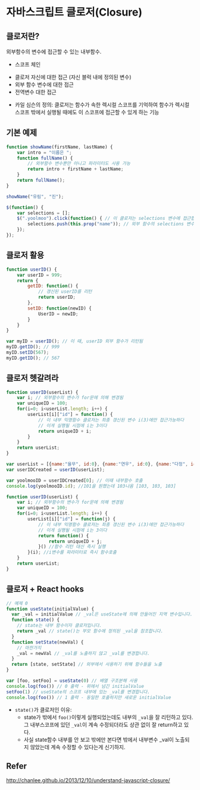 # 자바스크립트 클로저(Closure)

## 클로저란?
외부함수의 변수에 접근할 수 있는 내부함수.

- 스코프 체인
+ 클로저 자신에 대한 접근 (자신 블럭 내에 정의된 변수)
+ 외부 함수 변수에 대한 접근
+ 전역변수 대한 접근

- 카일 심슨의 정의: 클로저는 함수가 속한 렉시컬 스코프를 기억하여 함수가 렉시컬 스코프 밖에서 실행될 때에도 이 스코프에 접근할 수 있게 하는 기능

## 기본 예제
```js
function showName(firstName, lastName) {
    var intro = "이름은 ";
    function fullName() {
        // 외부함수 변수뿐만 아니고 파라미터도 사용 가능
        return intro + firstName + lastName;
    }
    return fullName();
}

showName("유림", "진");
```

```js
$(function() {
    var selections = [];
    $(".yoolmoo").click(function() { // 이 클로저는 selections 변수에 접근합니다.
        selections.push(this.prop("name")); // 외부 함수의 selections 변수를 갱신함
    });
});
```

## 클로저 활용
```js
function userID() {
    var userID = 999;
    return {
        getID: function() {
            // 갱신된 userID를 리턴
            return userID;
        },
        setID: function(newID) {
            UserID = newID;
        }
    }
}

var myID = userID(); // 이 때, userID 외부 함수가 리턴됨
myID.getID(); // 999
myID.setID(567);
myID.getID(); // 567

```

## 클로저 헷갈려라
```js
function userID(userList) {
    var i; // 외부함수의 변수가 for문에 의해 변경됨
    var uniqueID = 100;
    for(i=0; i<userList.length; i++) {
        userList[i]["id"] = function() {
            // 이 내부 익명함수 클로저는 최종 갱신된 변수 i(3)에만 접근가능하다
            // 이게 실행될 시점에 i는 3이다
            return uniqueID + i;
        }
    }
    return userList;
}

var userList = [{name:"율무", id:0}, {name:"연우", id:0}, {name:"다정", id:0}];
var userIDCreated = userID(userList);

var yoolmooID = userIDCreated[0]; // 이때 내부함수 호출
console.log(yoolmooID.id); //101을 원했는데 103나옴 [103, 103, 103]
```

```js
function userID(userList) {
    var i; // 외부함수의 변수가 for문에 의해 변경됨
    var uniqueID = 100;
    for(i=0; i<userList.length; i++) {
        userList[i]["id"] = function(j) {
            // 이 내부 익명함수 클로저는 최종 갱신된 변수 i(3)에만 접근가능하다
            // 이게 실행될 시점에 i는 3이다
            return function() {
                return uniqueID + j;
            }() //함수 리턴 대신 즉시 실행
        }(i); //i변수를 파라미터로 즉시 함수호출
    }
    return userList;
}
```

## 클로저 + React hooks
```js
// 예제 0
function useState(initialValue) {
  var _val = initialValue // _val은 useState에 의해 만들어진 지역 변수입니다.
  function state() {
    // state는 내부 함수이자 클로저입니다.
    return _val // state()는 부모 함수에 정의된 _val을 참조합니다.
  }
  function setState(newVal) {
    // 마찬가지
    _val = newVal // _val를 노출하지 않고 _val를 변경합니다.
  }
  return [state, setState] // 외부에서 사용하기 위해 함수들을 노출
}

var [foo, setFoo] = useState(0) // 배열 구조분해 사용
console.log(foo()) // 0 출력 - 위에서 넘긴 initialValue
setFoo(1) // useState의 스코프 내부에 있는 _val를 변경합니다.
console.log(foo()) // 1 출력 - 동일한 호출하지만 새로운 initialValue
```
- `state()`가 클로저인 이유:
    - state가 밖에서 `foo()`이렇게 실행되었는데도 내부의 `_val`을 잘 리턴하고 있다. 그 내부스코프에 있던 `_val`이 계속 수정되더라도 상관 없이 잘 return하고 있다. 
    + 사실 state함수 내부를 안 보고 밖에만 본다면 밖에서 내부변수 _val이 노출되지 않았는데 계속 수정할 수 있다는게 신기하지.


## Refer
http://chanlee.github.io/2013/12/10/understand-javascript-closure/
